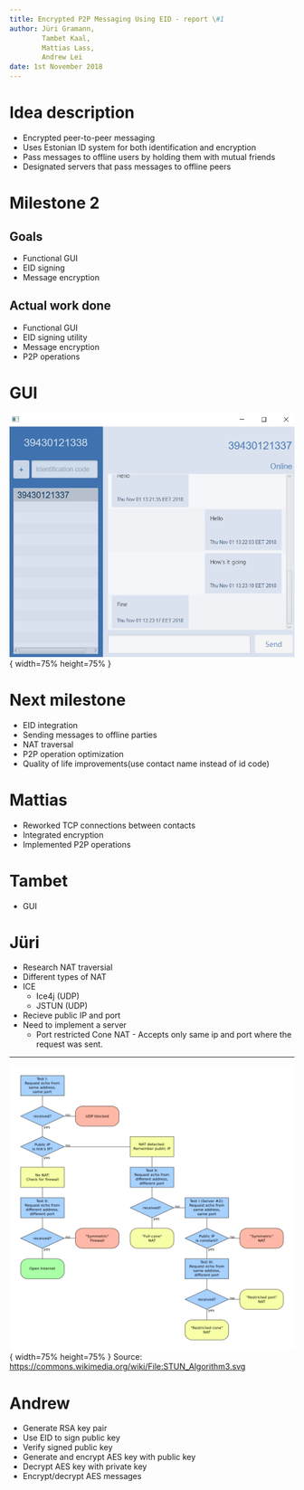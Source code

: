 ```yaml
---
title: Encrypted P2P Messaging Using EID - report \#1
author: Jüri Gramann, 
        Tambet Kaal, 
        Mattias Lass, 
        Andrew Lei
date: 1st November 2018
---
```


# Idea description

* Encrypted peer-to-peer messaging
* Uses Estonian ID system for both identification and encryption
* Pass messages to offline users by holding them with mutual friends
* Designated servers that pass messages to offline peers

# Milestone 2
## Goals 

- Functional GUI
- EID signing
- Message encryption

## Actual work done 

- Functional GUI
- EID signing utility
- Message encryption
- P2P operations

# GUI

![](screencap-report2.png){ width=75% height=75% }

# Next milestone

- EID integration
- Sending messages to offline parties
- NAT traversal
- P2P operation optimization
- Quality of life improvements(use contact name instead of id code)

# Mattias

- Reworked TCP connections between contacts
- Integrated encryption 
- Implemented P2P operations

# Tambet
- GUI

# Jüri

- Research NAT traversial
- Different types of NAT
- ICE 
    - Ice4j (UDP)
    - JSTUN (UDP)
- Recieve public IP and port
- Need to implement a server
    - Port restricted Cone NAT - Accepts only same ip and port where the request was sent.

---
![](STUN-report2.png){ width=75% height=75% }
Source: <https://commons.wikimedia.org/wiki/File:STUN_Algorithm3.svg>

# Andrew

- Generate RSA key pair
- Use EID to sign public key
- Verify signed public key
- Generate and encrypt AES key with public key
- Decrypt AES key with private key
- Encrypt/decrypt AES messages
